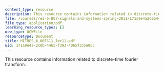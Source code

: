 ```yaml
---
content_type: resource
description: This resource contains information related to discrete-time fourier transform.
file: /courses/res-6-007-signals-and-systems-spring-2011/171a9e4a2c0b4465f3934065f335e85c_MITRES_6_007S11_lec11.pdf
file_type: application/pdf
learning_resource_types: []
ocw_type: OCWFile
resourcetype: Document
title: MITRES_6_007S11_lec11.pdf
uid: 171a9e4a-2c0b-4465-f393-4065f335e85c
---
```

This resource contains information related to discrete-time fourier transform.

